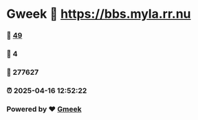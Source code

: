 # Gweek :link: https://bbs.myla.rr.nu 
### :page_facing_up: [49](https://bbs.myla.rr.nu/tag.html) 
### :speech_balloon: 4 
### :hibiscus: 277627 
### :alarm_clock: 2025-04-16 12:52:22 
### Powered by :heart: [Gmeek](https://github.com/Meekdai/Gmeek)
